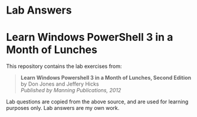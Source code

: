 # Lab Answers
# Learn Windows PowerShell 3 in a Month of Lunches

This repository contains the lab exercises from:

> **Learn Windows Powershell 3 in a Month of Lunches, Second Edition**  
> by Don Jones and Jeffery Hicks  
> *Published by Manning Publications, 2012*

Lab questions are copied from the above source, and are used for learning purposes only. Lab answers are my own work.

